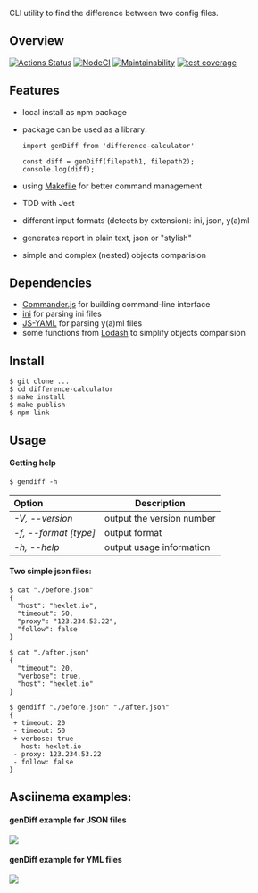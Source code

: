 CLI utility to find the difference between two config files.
## Overview

[![Actions Status](https://github.com/SZDRAGER/backend-project-lvl2/workflows/hexlet-check/badge.svg)](https://github.com/SZDRAGER/backend-project-lvl2/actions)
[![NodeCI](https://github.com/SZDRAGER/backend-project-lvl2/actions/workflows/NodeCI.yml/badge.svg)](https://github.com/SZDRAGER/backend-project-lvl2/actions/workflows/NodeCI.yml)
[![Maintainability](https://api.codeclimate.com/v1/badges/e51a6a03dd2afb5f8018/maintainability)](https://codeclimate.com/github/SZDRAGER/backend-project-lvl2/maintainability)
[![test coverage](https://api.codeclimate.com/v1/badges/e51a6a03dd2afb5f8018/test_coverage)](https://codeclimate.com/github/SZDRAGER/backend-project-lvl2/test_coverage)
## Features

- local install as npm package
- package can be used as a library:

  ```
  import genDiff from 'difference-calculator'

  const diff = genDiff(filepath1, filepath2);
  console.log(diff);
  ```

- using [Makefile](https://makefile.site) for better command management
- TDD with Jest
- different input formats (detects by extension): ini, json, y(a)ml
- generates report in plain text, json or "stylish"
- simple and complex (nested) objects comparision

## Dependencies

- [Commander.js](https://github.com/tj/commander.js) for building command-line interface
- [ini](https://github.com/npm/ini) for parsing ini files
- [JS-YAML](https://github.com/nodeca/js-yaml) for parsing y(a)ml files
- some functions from [Lodash](https://github.com/lodash/lodash) to simplify objects comparision

## Install

```
$ git clone ...
$ cd difference-calculator
$ make install
$ make publish
$ npm link
```

## Usage

#### Getting help

```
$ gendiff -h
```

| Option                | Description               |
| :-------------------- | ------------------------- |
| _-V, --version_       | output the version number |
| _-f, --format [type]_ | output format             |
| _-h, --help_          | output usage information  |

#### Two simple **json** files:

```
$ cat "./before.json"
{
  "host": "hexlet.io",
  "timeout": 50,
  "proxy": "123.234.53.22",
  "follow": false
}
```

```
$ cat "./after.json"
{
  "timeout": 20,
  "verbose": true,
  "host": "hexlet.io"
}
```

```
$ gendiff "./before.json" "./after.json"
{
 + timeout: 20
 - timeout: 50
 + verbose: true
   host: hexlet.io
 - proxy: 123.234.53.22
 - follow: false
}
```

## Asciinema examples:

#### genDiff example for JSON files

<a href="https://asciinema.org/a/6V04ZG8mw9EpM2UNv3lx7jDU3" target="_blank"><img src="https://asciinema.org/a/6V04ZG8mw9EpM2UNv3lx7jDU3.svg" /></a>

#### genDiff example for YML files

<a href="https://asciinema.org/a/7mqCXrc2degXBZaTo5jhHc3uV" target="_blank"><img src="https://asciinema.org/a/7mqCXrc2degXBZaTo5jhHc3uV.svg" /></a>